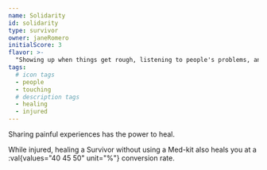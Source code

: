 ```yaml
---
name: Solidarity
id: solidarity
type: survivor
owner: janeRomero
initialScore: 3
flavor: >-
  "Showing up when things get rough, listening to people's problems, and supporting those in need; that's how you become stronger, that's how you grow" -Jane Romero
tags:
  # icon tags
  - people
  - touching
  # description tags
  - healing
  - injured
---
```


Sharing painful experiences has the power to heal.

While injured, healing a Survivor without using a Med-kit also heals you at a :val{values="40 45 50" unit="%"} conversion rate.
